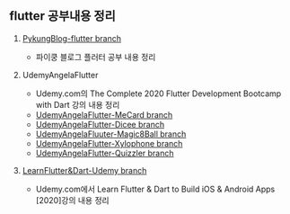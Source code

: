 ## flutter 공부내용 정리

1. [PykungBlog-flutter branch](https://github.com/zeus0007/flutterapp_study/tree/pykungBlog-flutter)

   - 파이쿵 블로그 플러터 공부 내용 정리

2. UdemyAngelaFlutter

   - Udemy.com의 The Complete 2020 Flutter Development Bootcamp with Dart 강의 내용 정리
   - [UdemyAngelaFlutter-MeCard branch](https://github.com/zeus0007/flutterapp_study/tree/UdemyAngelaFlutter-MeCard)
   - [UdemyAngelaFlutter-Dicee branch](https://github.com/zeus0007/flutterapp_study/tree/UdemyAngelaFlutter-Dicee)
   - [UdemyAngelaFluuter-Magic8Ball branch](https://github.com/zeus0007/flutterapp_study/tree/UdemyAngelaFlutter-Magic8Ball)
   - [UdemyAngelaFlutter-Xylophone branch](https://github.com/zeus0007/flutterapp_study/tree/UdemyAngelaFlutter-Xylophone)
   - [UdemyAngelaFlutter-Quizzler branch](https://github.com/zeus0007/flutterapp_study/tree/UdemyAngelaFlutter-Quizzler)

3. [LearnFlutter&Dart-Udemy branch](https://github.com/zeus0007/flutterapp_study/tree/LearnFlutterUdemy)

   - Udemy.com에서 Learn Flutter & Dart to Build iOS & Android Apps [2020]강의 내용 정리
